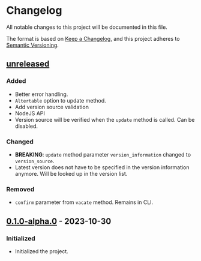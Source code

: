 # Changelog

All notable changes to this project will be documented in this file.

The format is based on [Keep a Changelog](https://keepachangelog.com/en/1.1.0/),
and this project adheres to [Semantic Versioning](https://semver.org/spec/v2.0.0.html).

## [unreleased]

### Added

- Better error handling.
- `Altertable` option to update method.
- Add version source validation
- NodeJS API
- Version source will be verified when the `update` method is called. Can be disabled.

### Changed

- **BREAKING**: `update` method parameter `version_information` changed to `version_source`.
- Latest version does not have to be specified in the version information anymore. Will be looked up in the version list.

### Removed
- `confirm` parameter from `vacate` method. Remains in CLI.

## [0.1.0-alpha.0] - 2023-10-30

### Initialized

- Initialized the project.

[unreleased]: https://github.com/w-kuipers/alphadb/compare/v0.1.0...HEAD
[0.1.0-alpha.0]: https://github.com/w-kuipers/alphadb/releases/tag/v0.1.0-alpha0
